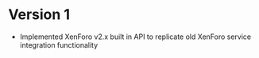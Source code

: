# Version 1

- Implemented XenForo v2.x built in API to replicate old XenForo service integration functionality
